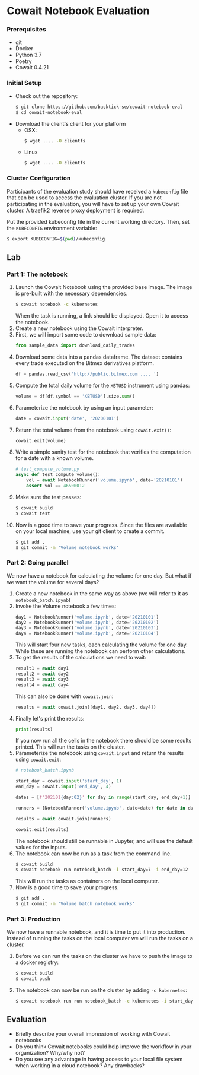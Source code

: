 # Cowait Notebook Evaluation

### Prerequisites
- git
- Docker
- Python 3.7
- Poetry
- Cowait 0.4.21

### Initial Setup
- Check out the repository:
  ```bash
  $ git clone https://github.com/backtick-se/cowait-notebook-eval
  $ cd cowait-notebook-eval
  ```
- Download the clientfs client for your platform
  - OSX:
    ```bash
    $ wget .... -O clientfs
    ```
  - Linux
    ```bash
    $ wget .... -O clientfs
    ```

### Cluster Configuration

Participants of the evaluation study should have received a `kubeconfig` file that can be used to access the evaluation cluster. If you are not participating in the evaluation, you will have to set up your own Cowait cluster. A traefik2 reverse proxy deployment is required.

Put the provided kubeconfig file in the current working directory. Then, set the `KUBECONFIG` environment variable:
```bash
$ export KUBECONFIG=$(pwd)/kubeconfig
```

## Lab

### Part 1: The notebook

1. Launch the Cowait Notebook using the provided base image. The image is pre-built with the necessary dependencies. 
   ```bash
   $ cowait notebook -c kubernetes
   ```
   When the task is running, a link should be displayed. Open it to access the notebook.
1. Create a new notebook using the Cowait interpreter.
1. First, we will import some code to download sample data:
   ```python
   from sample_data import download_daily_trades
   ```
1. Download some data into a pandas dataframe. The dataset contains every trade executed on the Bitmex derivatives platform.
   ```python
   df = pandas.read_csv('http://public.bitmex.com .... ')
   ```
1. Compute the total daily volume for the `XBTUSD` instrument using pandas:
   ```python
   volume = df[df.symbol == 'XBTUSD'].size.sum()
   ```
1. Parameterize the notebook by using an input parameter:
   ```python
   date = cowait.input('date', '20200101')
   ```
1. Return the total volume from the notebook using `cowait.exit()`:
   ```python
   cowait.exit(volume)
   ```
1. Write a simple sanity test for the notebook that verifies the computation for a date with a known volume.
   ```python
   # test_compute_volume.py
   async def test_compute_volume():
       vol = await NotebookRunner('volume.ipynb', date='20210101')
       assert vol == 46500012
   ```
1. Make sure the test passes:
   ```bash
   $ cowait build
   $ cowait test
   ```
1. Now is a good time to save your progress. Since the files are available on your local machine, use your git client to create a commit.
   ```bash
   $ git add .
   $ git commit -m 'Volume notebook works'
   ```

### Part 2: Going parallel

We now have a notebook for calculating the volume for one day. But what if we want the volume for several days?

1. Create a new notebook in the same way as above (we will refer to it as `notebook_batch.ipynb`)
2. Invoke the Volume notebook a few times:
   ```python
   day1 = NotebookRunner('volume.ipynb', date='20210101')
   day2 = NotebookRunner('volume.ipynb', date='20210102')
   day3 = NotebookRunner('volume.ipynb', date='20210103')
   day4 = NotebookRunner('volume.ipynb', date='20210104')
   ```
   This will start four new tasks, each calculating the volume for one day. While these are running the notebook can perform other calculations.
3. To get the results of the calculations we need to wait:
   ```python
   result1 = await day1
   result2 = await day2
   result3 = await day3
   result4 = await day4
   ```
   This can also be done with `cowait.join`:
   ```python
   results = await cowait.join([day1, day2, day3, day4])
   ```
4. Finally let's print the results:
   ```python
   print(results)
   ```
   If you now run all the cells in the notebook there should be some results printed. This will run the tasks on the cluster.
5. Parameterize the notebook using `cowait.input` and return the results using `cowait.exit`:
   ```python
   # notebook_batch.ipynb

   start_day = cowait.input('start_day', 1)
   end_day = cowait.input('end_day', 4)

   dates = [f'202101{day:02}' for day in range(start_day, end_day+1)]
   
   runners = [NotebookRunner('volume.ipynb', date=date) for date in dates]

   results = await cowait.join(runners)

   cowait.exit(results)
   ```
   The notebook should still be runnable in Jupyter, and will use the default values for the inputs. 
6. The notebook can now be run as a task from the command line.
   ```bash
   $ cowait build
   $ cowait notebook run notebook_batch -i start_day=7 -i end_day=12
   ```
   This will run the tasks as containers on the local computer.
7. Now is a good time to save your progress.
   ```bash
   $ git add .
   $ git commit -m 'Volume batch notebook works'
   ```

### Part 3: Production

We now have a runnable notebook, and it is time to put it into production. Instead of running the tasks on the local computer we will run the tasks on a cluster.

1. Before we can run the tasks on the cluster we have to push the image to a docker registry:
   ```bash
   $ cowait build
   $ cowait push
   ```

2. The notebook can now be run on the cluster by adding `-c kubernetes`:
   ```bash
   $ cowait notebook run run notebook_batch -c kubernetes -i start_day=7 -i end_day=12
   ```

## Evaluation
- Briefly describe your overall impression of working with Cowait notebooks
- Do you think Cowait notebooks could help improve the workflow in your organization? Why/why not? 
- Do you see any advantage in having access to your local file system when working in a cloud notebook? Any drawbacks?
